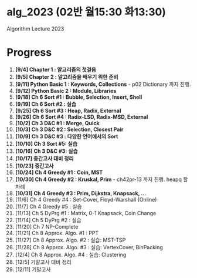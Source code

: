 # alg_2023 (02반 월15:30 화13:30)
Algorithm Lecture 2023

# Progress
1. **[9/4] Chapter 1 : 알고리즘의 첫걸음**
2. **[9/5] Chapter 2 : 알고리즘을 배우기 위한 준비**
3. **[9/11] Python Basic 1 : Keywords, Collections** - p02 Dictionary 까지 진행.
4. **[9/12] Python Basic 2 : Module, Libraries**
5. **[9/18] Ch 6 Sort #1 : Bubble, Selection, Insert, Shell**
6. **[9/19] Ch 6 Sort #2 : 실습**
7. **[9/25] Ch 6 Sort #3 : Heap, Radix, External**
8. **[9/26] Ch 6 Sort #4 : Radix-LSD, Radix-MSD, External**
9. **[10/2] Ch 3 D&C #1 : Merge, Quick**
10. **[10/3] Ch 3 D&C #2 : Selection, Closest Pair**
11. **[10/9] Ch 3 D&C #3 : 다양한 언어에서의 Sort**
12. **[10/10] Ch 3 Sort #5: 실습**
13. **[10/16] Ch 3 D&C #3: 실습**
14. **[10/17] 중간고사 대비 정리**
15. **[10/23] 중간고사**
16. **[10/24] Ch 4 Greedy #1 : Coin, MST**
17. **[10/30] Ch 4 Greedy #2 : Kruskal, Prim** - ch42pr-13 까지 진행. heapq 할차례
18. **[10/31] Ch 4 Greedy #3 : Prim, Dijkstra, Knapsack, ...**
19. [11/6] Ch 4 Greedy #4 : Set-Cover, Floyd-Warshall (Online)
20. [11/7] Ch 4 Greedy #5 : 실습
21. [11/13] Ch 5 DyPrg #1 : Matrix, 0-1 Knapsack, Coin Change
22. [11/14] Ch 5 DyPrg #2 : 실습
23. [11/20] Ch 7 NP-Complete
24. [11/21] Ch 8 Approx. Algo. #1 : PPT
25. [11/27] Ch 8 Approx. Algo. #2 : 실습: MST-TSP
26. [11/28] Ch 8 Approx. Algo. #3 : 실습: VertexCover, BinPacking
27. [12/4] Ch 8 Approx. Algo. #4 : 실습: Clustering
28. [12/5] 기말고사 대비 정리
29. [12/11] 기말고사
